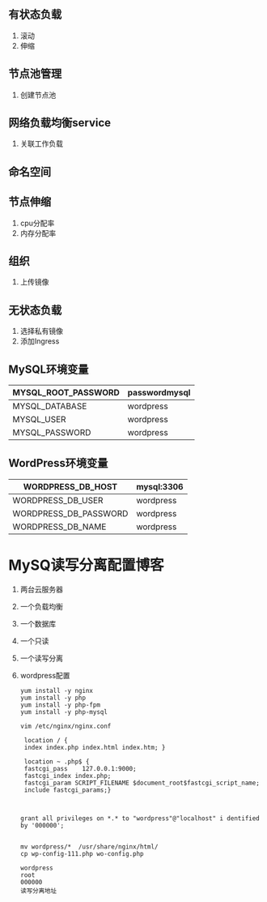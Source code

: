 ## 有状态负载

1. 滚动
2. 伸缩



## 节点池管理

1. 创建节点池



## 网络负载均衡service

1. 关联工作负载



## 命名空间



## 节点伸缩

1. cpu分配率
2. 内存分配率



## 组织

1. 上传镜像



## 无状态负载

1. 选择私有镜像
2. 添加Ingress







## MySQL环境变量

| MYSQL_ROOT_PASSWORD | passwordmysql |
| ------------------- | ------------- |
| MYSQL_DATABASE      | wordpress     |
| MYSQL_USER          | wordpress     |
| MYSQL_PASSWORD      | wordpress     |

## WordPress环境变量

| WORDPRESS_DB_HOST     | mysql:3306 |
| --------------------- | ---------- |
| WORDPRESS_DB_USER     | wordpress  |
| WORDPRESS_DB_PASSWORD | wordpress  |
| WORDPRESS_DB_NAME     | wordpress  |











# MySQ读写分离配置博客

1. 两台云服务器

2. 一个负载均衡

3. 一个数据库

4. 一个只读

5. 一个读写分离

6. wordpress配置

   ```
   yum install -y nginx
   yum install -y php
   yum install -y php-fpm
   yum install -y php-mysql
   
   vim /etc/nginx/nginx.conf
   
   	location / {
   	index index.php index.html index.htm; }
   	
   	location ~ .php$ {
   	fastcgi_pass	127.0.0.1:9000;
   	fastcgi_index index.php;
   	fastcgi_param SCRIPT_FILENAME $document_root$fastcgi_script_name;
   	include	fastcgi_params;}
   	
   	
   	
   grant all privileges on *.* to "wordpress"@"localhost" i dentified by '000000';
   
   
   mv wordpress/*  /usr/share/nginx/html/
   cp wp-config-111.php wo-config.php
   
   wordpress
   root
   000000
   读写分离地址
   
   ```

   
